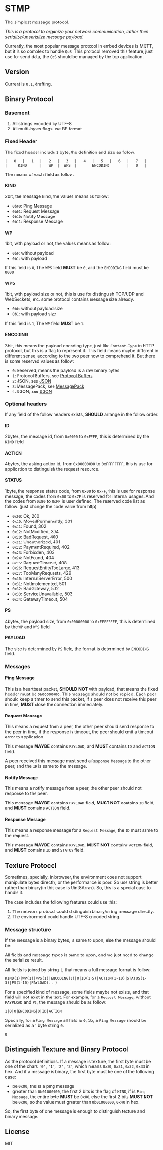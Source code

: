 # STMP

The simplest message protocol.

*This is a protocol to organize your network communication, rather than serialize/unserialize message payload.*

Currently, the most popular message protocol in embed devices is MQTT, but it is so complex to handle `QoS`. This
protocol removed this feature, just use for send data, the `QoS` should be managed by the top application.

## Version

Current is `0.1`, drafting.

## Binary Protocol

### Basement

1. All strings encoded by UTF-8.
2. All multi-bytes flags use BE format.

### Fixed Header

The fixed header include `1` byte, the definition and size as follow:

    |   0   |   1   |   2   |   3   |   4   |   5   |   6   |   7   |
    |     KIND      |   WP  |  WPS  |       ENCODING        |   0   |

The means of each field as follow:

#### KIND

2bit, the message kind, the values means as follow:

- `0b00`: Ping Message
- `0b01`: Request Message
- `0b10`: Notify Message
- `0b11`: Response Message

#### WP

1bit, with payload or not, the values means as follow:

- `0b0`: without payload
- `0b1`: with payload

If this field is `0`, The `WPS` field **MUST** be `0`, and the `ENCODING` field must be `0000`

#### WPS

1bit, with payload size or not, this is use for distinguish TCP/UDP and WebSockets, etc.
some protocol contains message size already.

- `0b0`: without payload size
- `0b1`: with payload size

If this field is `1`, The `WP` field **MUST** be `1`.

#### ENCODING

3bit, this means the payload encoding type, just like `Content-Type` in HTTP protocol, but this is a flag to
represent it. This field means maybe different in different sense, according to the two peer how to comprehend it.
But there is some reserved values as follow:

- `0`: Reserved, means the payload is a raw binary bytes
- `1`: Protocol Buffers, see [Protocol Buffers](https://developers.google.com/protocol-buffers/)
- `2`: JSON, see [JSON](http://www.json.org)
- `3`: MessagePack, see [MessagePack](http://msgpack.org/index.html)
- `4`: BSON, see [BSON](http://bsonspec.org/)

### Optional headers

If any field of the follow headers exists, **SHOULD** arrange in the follow order.

#### ID

2bytes, the message id, from `0x0000` to `0xFFFF`, this is determined by the `KIND` field

#### ACTION

4bytes, the asking action id, from `0x00000000` to `0xFFFFFFFF`, this is use for application to distinguish the
request resource.

#### STATUS

1byte, the response status code, from `0x00` to `0xFF`, this is use for response message, the codes from `0x00` to `0x7F`
is reserved for internal usages. And the codes from `0x80` to `0xFF` is user defined. The reserved code list as follow:
(just change the code value from http)

- `0x00`: Ok, 200
- `0x10`: MovedPermanently, 301
- `0x11`: Found, 302
- `0x12`: NotModified, 304
- `0x20`: BadRequest, 400
- `0x21`: Unauthorized, 401
- `0x22`: PaymentRequired, 402
- `0x23`: Forbidden, 403
- `0x24`: NotFound, 404
- `0x25`: RequestTimeout, 408
- `0x26`: RequestEntityTooLarge, 413
- `0x27`: TooManyRequests, 429
- `0x30`: InternalServerError, 500
- `0x31`: NotImplemented, 501
- `0x32`: BadGateway, 502
- `0x33`: ServiceUnavailable, 503
- `0x34`: GatewayTimeout, 504

#### PS

4bytes, the payload size, from `0x00000000` to `0xFFFFFFFF`, this is determined by the `WP` and `WPS` field

#### PAYLOAD

The size is determined by `PS` field, the format is determined by `ENCODING` field.

### Messages

#### Ping Message

This is a heartbeat packet, **SHOULD NOT** with payload, that means the fixed header must be `0b00000000`.
This message should not be replied. Each peer should keep a timer to send this packet, if a peer does not receive
this peer in time, **MUST** close the connection immediately.

#### Request Message

This means a request from a peer, the other peer should send response to the peer in time, if the response is timeout,
the peer should emit a timeout error to application.

This message **MAYBE** contains `PAYLOAD`, and **MUST** contains `ID` and `ACTION` field.

A peer received this message must send a `Response Message` to the other peer, and the `ID` is same to the message.

#### Notify Message

This means a notify message from a peer, the other peer should not response to the peer.

This message **MAYBE** contains `PAYLOAD` field, **MUST NOT** contains `ID` field, and **MUST** contains `ACTION` field.

#### Response Message

This means a response message for a `Request Message`, the `ID` must same to the request.

This message **MAYBE** contains `PAYLOAD`, **MUST NOT** contains `ACTION` field, and **MUST** contains `ID` and `STATUS` field.

## Texture Protocol

Sometimes, specially, in browser, the environment does not support manipulate bytes directly, or the performance is
poor. So use string is better rather than binary(in this case is Uint8Array). So, this is a special case to handle it.

The case includes the following features could use this:

1. The network protocol could distinguish binary/string message directly.
2. The environment could handle UTF-8 encoded string.

### Message structure

If the message is a binary bytes, is same to upon, else the message should be:

All fields and message types is same to upon, and we just need to change the serialize result.

All fields is joined by string `|`, that means a full message format is follow:

```text
KIND(1)|WP(1)|WPS(1)|ENCODING(1)|0|ID(1-5)|ACTION(1-10)|STATUS(1-3)|PS(1-10)|PAYLOAD(...)
```

For a specified kind of message, some fields maybe not exists, and that field will not exist in the text. For example,
for a `Request Message`, without `PAYPLOAD` and `PS`, the message should be as follow:

```text
1|0|0|ENCODING|0|ID|ACTION
```

Specially, for a `Ping Message` all field is `0`, So, a `Ping Message` should be serialized as a 1 byte string `0`.

```text
0
```

## Distinguish Texture and Binary Protocol

As the protocol definitions. If a message is texture, the first byte must be one of the chars
`'0'`, `'1'`, `'2'`, `'3'`, which means `0x30`, `0x31`, `0x32`, `0x33` in hex. And if a message is binary, the
first byte must be one of the following case:

- be `0x00`, this is a ping message
- greater than `0b01000000`, the first 2 bits is the flag of `KIND`, if is `Ping Message`, the entire byte **MUST**
be `0x00`, else the first 2 bits **MUST NOT** be `0x00`, so the value must greater than `0b01000000`, `0x40` in hex.

So, the first byte of one message is enough to distinguish texture and binary message.

## License

MIT

